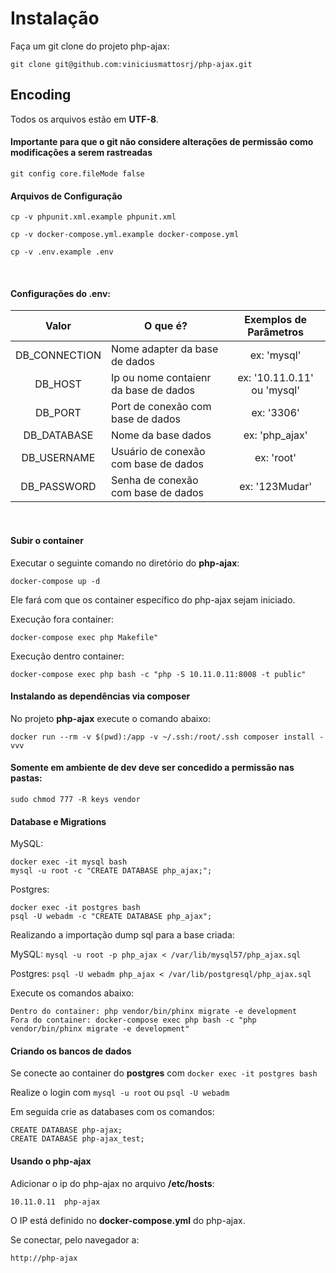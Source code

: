 # Instalação

Faça um git clone do projeto php-ajax:

```
git clone git@github.com:viniciusmattosrj/php-ajax.git
```

## Encoding

Todos os arquivos estão em **UTF-8**.

#### Importante para que o git não considere alterações de permissão como modificações a serem rastreadas

```
git config core.fileMode false
```

#### Arquivos de Configuração

```
cp -v phpunit.xml.example phpunit.xml

cp -v docker-compose.yml.example docker-compose.yml

cp -v .env.example .env
```

&nbsp;

#### Configurações do .env:

|     Valor     | O que é?                              |   Exemplos de Parâmetros    |
| :-----------: | ------------------------------------- | :-------------------------: |
| DB_CONNECTION | Nome adapter da base de dados         |         ex: 'mysql'         |
|    DB_HOST    | Ip ou nome contaienr da base de dados | ex: '10.11.0.11' ou 'mysql' |
|    DB_PORT    | Port de conexão com base de dados     |         ex: '3306'          |
|  DB_DATABASE  | Nome da base dados                    |       ex: 'php_ajax'        |
|  DB_USERNAME  | Usuário de conexão com base de dados  |         ex: 'root'          |
|  DB_PASSWORD  | Senha de conexão com base de dados    |       ex: '123Mudar'        |

&nbsp;

#### Subir o container

Executar o seguinte comando no diretório do **php-ajax**:

```
docker-compose up -d
```

Ele fará com que os container específico do php-ajax sejam iniciado.

Execução fora container:

```
docker-compose exec php Makefile"
```

Execução dentro container:

```
docker-compose exec php bash -c "php -S 10.11.0.11:8008 -t public"
```

#### Instalando as dependências via composer

No projeto **php-ajax** execute o comando abaixo:

```
docker run --rm -v $(pwd):/app -v ~/.ssh:/root/.ssh composer install -vvv
```

#### Somente em ambiente de dev deve ser concedido a permissão nas pastas:

```
sudo chmod 777 -R keys vendor
```

#### Database e Migrations

MySQL:

```
docker exec -it mysql bash
mysql -u root -c "CREATE DATABASE php_ajax;";
```

Postgres:

```
docker exec -it postgres bash
psql -U webadm -c "CREATE DATABASE php_ajax";
```

Realizando a importação dump sql para a base criada:

MySQL: `mysql -u root -p php_ajax < /var/lib/mysql57/php_ajax.sql`

Postgres: `psql -U webadm php_ajax < /var/lib/postgresql/php_ajax.sql`

Execute os comandos abaixo:

```
Dentro do container: php vendor/bin/phinx migrate -e development
Fora do container: docker-compose exec php bash -c "php vendor/bin/phinx migrate -e development"
```

#### Criando os bancos de dados

Se conecte ao container do **postgres** com `docker exec -it postgres bash`

Realize o login com `mysql -u root` ou `psql -U webadm`

Em seguida crie as databases com os comandos:

```
CREATE DATABASE php-ajax;
CREATE DATABASE php-ajax_test;
```

#### Usando o php-ajax

Adicionar o ip do php-ajax no arquivo **/etc/hosts**:

```
10.11.0.11  php-ajax
```

O IP está definido no **docker-compose.yml** do php-ajax.

Se conectar, pelo navegador a:

```
http://php-ajax
```
